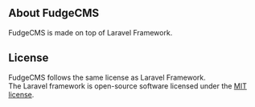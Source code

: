 ## About FudgeCMS

FudgeCMS is made on top of Laravel Framework. 

## License
FudgeCMS follows the same license as Laravel Framework.
<br>
The Laravel framework is open-source software licensed under the [MIT license](https://opensource.org/licenses/MIT).
